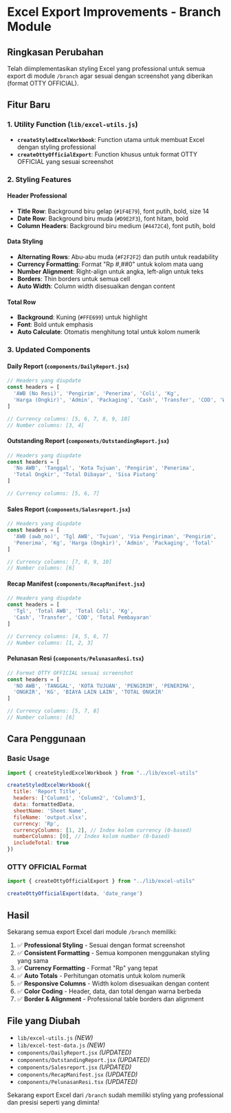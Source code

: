 # Excel Export Improvements - Branch Module

## Ringkasan Perubahan

Telah diimplementasikan styling Excel yang professional untuk semua export di module `/branch` agar sesuai dengan screenshot yang diberikan (format OTTY OFFICIAL).

## Fitur Baru

### 1. Utility Function (`lib/excel-utils.js`)

- **`createStyledExcelWorkbook`**: Function utama untuk membuat Excel dengan styling professional
- **`createOttyOfficialExport`**: Function khusus untuk format OTTY OFFICIAL yang sesuai screenshot

### 2. Styling Features

#### Header Professional
- **Title Row**: Background biru gelap (`#1F4E79`), font putih, bold, size 14
- **Date Row**: Background biru muda (`#D9E2F3`), font hitam, bold
- **Column Headers**: Background biru medium (`#4472C4`), font putih, bold

#### Data Styling
- **Alternating Rows**: Abu-abu muda (`#F2F2F2`) dan putih untuk readability
- **Currency Formatting**: Format "Rp #,##0" untuk kolom mata uang
- **Number Alignment**: Right-align untuk angka, left-align untuk teks
- **Borders**: Thin borders untuk semua cell
- **Auto Width**: Column width disesuaikan dengan content

#### Total Row
- **Background**: Kuning (`#FFE699`) untuk highlight
- **Font**: Bold untuk emphasis
- **Auto Calculate**: Otomatis menghitung total untuk kolom numerik

### 3. Updated Components

#### Daily Report (`components/DailyReport.jsx`)
```javascript
// Headers yang diupdate
const headers = [
  'AWB (No Resi)', 'Pengirim', 'Penerima', 'Coli', 'Kg',
  'Harga (Ongkir)', 'Admin', 'Packaging', 'Cash', 'Transfer', 'COD', 'Wilayah'
]

// Currency columns: [5, 6, 7, 8, 9, 10]
// Number columns: [3, 4]
```

#### Outstanding Report (`components/OutstandingReport.jsx`)
```javascript
// Headers yang diupdate
const headers = [
  'No AWB', 'Tanggal', 'Kota Tujuan', 'Pengirim', 'Penerima',
  'Total Ongkir', 'Total Dibayar', 'Sisa Piutang'
]

// Currency columns: [5, 6, 7]
```

#### Sales Report (`components/Salesreport.jsx`)
```javascript
// Headers yang diupdate
const headers = [
  'AWB (awb_no)', 'Tgl AWB', 'Tujuan', 'Via Pengiriman', 'Pengirim',
  'Penerima', 'Kg', 'Harga (Ongkir)', 'Admin', 'Packaging', 'Total'
]

// Currency columns: [7, 8, 9, 10]
// Number columns: [6]
```

#### Recap Manifest (`components/RecapManifest.jsx`)
```javascript
// Headers yang diupdate
const headers = [
  'Tgl', 'Total AWB', 'Total Coli', 'Kg',
  'Cash', 'Transfer', 'COD', 'Total Pembayaran'
]

// Currency columns: [4, 5, 6, 7]
// Number columns: [1, 2, 3]
```

#### Pelunasan Resi (`components/PelunasanResi.tsx`)
```javascript
// Format OTTY OFFICIAL sesuai screenshot
const headers = [
  'NO AWB', 'TANGGAL', 'KOTA TUJUAN', 'PENGIRIM', 'PENERIMA',
  'ONGKIR', 'KG', 'BIAYA LAIN LAIN', 'TOTAL ONGKIR'
]

// Currency columns: [5, 7, 8]
// Number columns: [6]
```

## Cara Penggunaan

### Basic Usage
```javascript
import { createStyledExcelWorkbook } from "../lib/excel-utils"

createStyledExcelWorkbook({
  title: 'Report Title',
  headers: ['Column1', 'Column2', 'Column3'],
  data: formattedData,
  sheetName: 'Sheet Name',
  fileName: 'output.xlsx',
  currency: 'Rp',
  currencyColumns: [1, 2], // Index kolom currency (0-based)
  numberColumns: [0], // Index kolom number (0-based)
  includeTotal: true
})
```

### OTTY OFFICIAL Format
```javascript
import { createOttyOfficialExport } from "../lib/excel-utils"

createOttyOfficialExport(data, 'date_range')
```

## Hasil

Sekarang semua export Excel dari module `/branch` memiliki:

1. ✅ **Professional Styling** - Sesuai dengan format screenshot
2. ✅ **Consistent Formatting** - Semua komponen menggunakan styling yang sama
3. ✅ **Currency Formatting** - Format "Rp" yang tepat
4. ✅ **Auto Totals** - Perhitungan otomatis untuk kolom numerik
5. ✅ **Responsive Columns** - Width kolom disesuaikan dengan content
6. ✅ **Color Coding** - Header, data, dan total dengan warna berbeda
7. ✅ **Border & Alignment** - Professional table borders dan alignment

## File yang Diubah

- `lib/excel-utils.js` *(NEW)*
- `lib/excel-test-data.js` *(NEW)*
- `components/DailyReport.jsx` *(UPDATED)*
- `components/OutstandingReport.jsx` *(UPDATED)*
- `components/Salesreport.jsx` *(UPDATED)*
- `components/RecapManifest.jsx` *(UPDATED)*
- `components/PelunasanResi.tsx` *(UPDATED)*

Sekarang export Excel dari `/branch` sudah memiliki styling yang professional dan presisi seperti yang diminta! 